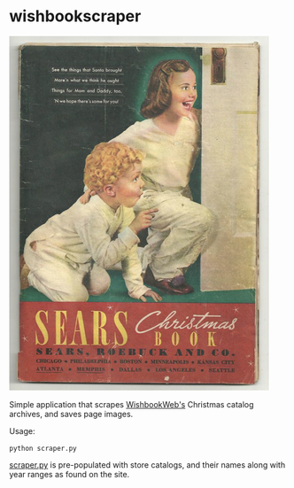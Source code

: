 
# wishbookscraper

![](wishbook.png?raw=true "")

Simple application that scrapes [WishbookWeb's](http://www.wishbookweb.com) Christmas catalog archives, and saves page images.

Usage:
```text
python scraper.py
```

[scraper.py](scraper.py) is pre-populated with store catalogs, and their names along with year ranges as found on the site.
